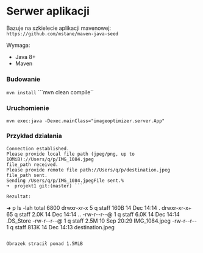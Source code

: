 # Serwer aplikacji
Bazuje na szkielecie aplikacji mavenowej: `https://github.com/mstane/maven-java-seed`

Wymaga:
- Java 8+
- Maven

### Budowanie
```mvn install```
```mvn clean compile``

### Uruchomienie
```mvn exec:java -Dexec.mainClass="imageoptimizer.server.App"```


### Przykład działania
```➜  projekt1 git:(master) gcc -o main main.c && ./main
Connection established.
Please provide local file path (jpeg/png, up to 10MiB)://Users/q/p/IMG_1084.jpeg
file_path received.
Please provide remote file path://Users/q/p/destination.jpeg
file_path sent.
Sending /Users/q/p/IMG_1084.jpegFile sent.%                                                               
➜  projekt1 git:(master) ```

Rezultat: 
```
➜  p ls -lah
total 6800
drwxr-xr-x   5 q  staff   160B 14 Dec 14:14 .
drwxr-xr-x+ 65 q  staff   2.0K 14 Dec 14:14 ..
-rw-r--r--@  1 q  staff   6.0K 14 Dec 14:14 .DS_Store
-rw-r--r--@  1 q  staff   2.5M 10 Sep 20:29 IMG_1084.jpeg
-rw-r--r--   1 q  staff   813K 14 Dec 14:13 destination.jpeg
```

Obrazek stracił ponad 1.5MiB
